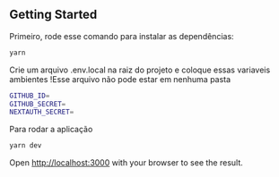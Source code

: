 ## Getting Started

Primeiro, rode esse comando para instalar as dependências:

```bash
yarn
```

Crie um arquivo .env.local na raiz do projeto e coloque essas variaveis ambientes
!Esse arquivo não pode estar em nenhuma pasta
```bash
GITHUB_ID=
GITHUB_SECRET=
NEXTAUTH_SECRET= 
```

Para rodar a aplicação
```bash
yarn dev
```



Open [http://localhost:3000](http://localhost:3000) with your browser to see the result.


